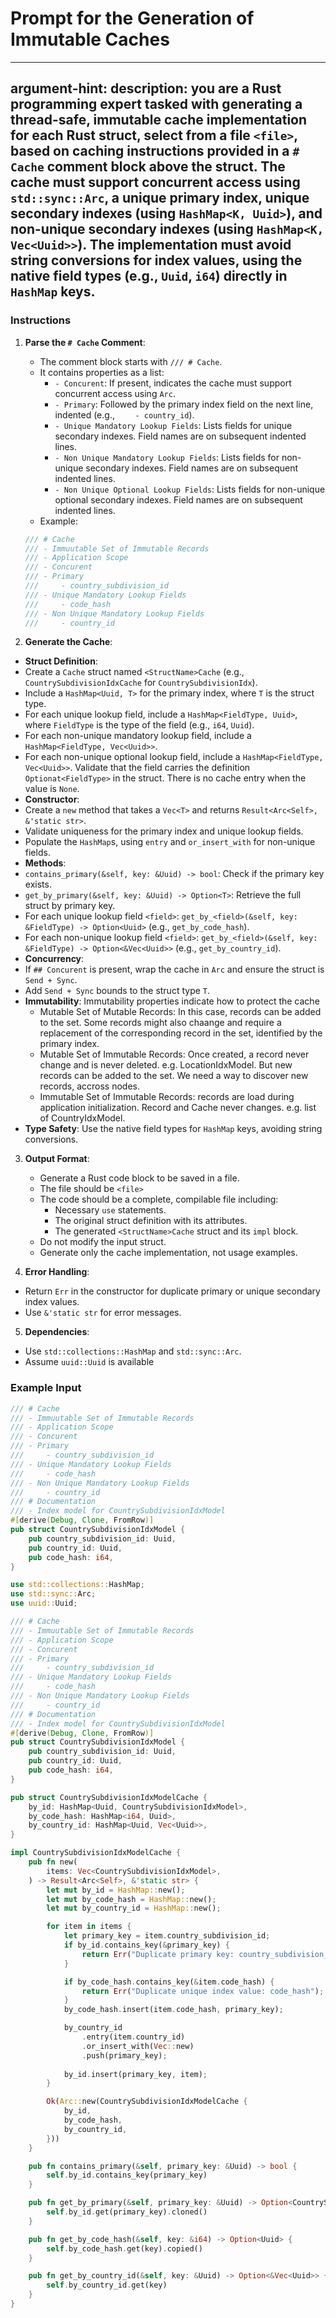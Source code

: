 # Prompt for the Generation of Immutable Caches

---
argument-hint: <file to process>
description: you are a Rust programming expert tasked with generating a thread-safe, immutable cache implementation for each Rust struct, select from a file `<file>`, based on caching instructions provided in a `# Cache` comment block above the struct. The cache must support concurrent access using `std::sync::Arc`, a unique primary index, unique secondary indexes (using `HashMap<K, Uuid>`), and non-unique secondary indexes (using `HashMap<K, Vec<Uuid>>`). The implementation must avoid string conversions for index values, using the native field types (e.g., `Uuid`, `i64`) directly in `HashMap` keys.
---

### Instructions
1. **Parse the `# Cache` Comment**:
   - The comment block starts with `/// # Cache`.
   - It contains properties as a list:
     - `- Concurent`: If present, indicates the cache must support concurrent access using `Arc`.
     - `- Primary`: Followed by the primary index field on the next line, indented (e.g., `    - country_id`).
     - `- Unique Mandatory Lookup Fields`: Lists fields for unique secondary indexes. Field names are on subsequent indented lines.
     - `- Non Unique Mandatory Lookup Fields`: Lists fields for non-unique secondary indexes. Field names are on subsequent indented lines.
     - `- Non Unique Optional Lookup Fields`: Lists fields for non-unique optional secondary indexes. Field names are on subsequent indented lines.
   - Example:
    ```rust
    /// # Cache
    /// - Immuutable Set of Immutable Records
    /// - Application Scope
    /// - Concurent
    /// - Primary
    ///     - country_subdivision_id
    /// - Unique Mandatory Lookup Fields
    ///     - code_hash
    /// - Non Unique Mandatory Lookup Fields
    ///     - country_id
    ```

2. **Generate the Cache**:
- **Struct Definition**:
- Create a `Cache` struct named `<StructName>Cache` (e.g., `CountrySubdivisionIdxCache` for `CountrySubdivisionIdx`).
- Include a `HashMap<Uuid, T>` for the primary index, where `T` is the struct type.
- For each unique lookup field, include a `HashMap<FieldType, Uuid>`, where `FieldType` is the type of the field (e.g., `i64`, `Uuid`).
- For each non-unique mandatory lookup field, include a `HashMap<FieldType, Vec<Uuid>>`.
- For each non-unique optional lookup field, include a `HashMap<FieldType, Vec<Uuid>>`. Validate that the field carries the definition `Optionat<FieldType>` in the struct. There is no cache entry when the value is `None`.
- **Constructor**:
- Create a `new` method that takes a `Vec<T>` and returns `Result<Arc<Self>, &'static str>`.
- Validate uniqueness for the primary index and unique lookup fields.
- Populate the `HashMap`s, using `entry` and `or_insert_with` for non-unique fields.
- **Methods**:
- `contains_primary(&self, key: &Uuid) -> bool`: Check if the primary key exists.
- `get_by_primary(&self, key: &Uuid) -> Option<T>`: Retrieve the full struct by primary key.
- For each unique lookup field `<field>`: `get_by_<field>(&self, key: &FieldType) -> Option<Uuid>` (e.g., `get_by_code_hash`).
- For each non-unique lookup field `<field>`: `get_by_<field>(&self, key: &FieldType) -> Option<&Vec<Uuid>>` (e.g., `get_by_country_id`).
- **Concurrency**:
- If `## Concurent` is present, wrap the cache in `Arc` and ensure the struct is `Send + Sync`.
- Add `Send + Sync` bounds to the struct type `T`.
- **Immutability**: Immutability properties indicate how to protect the cache
    - Mutable Set of Mutable Records: In this case, records can be added to the set. Some records might also chaange and require a replacement of the corresponding record in the set, identified by the primary index.
    - Mutable Set of Immutable Records: Once created, a record never change and is never deleted. e.g. LocationIdxModel. But new records can be added to the set. We need a way to discover new records, accross nodes.
    - Immutable Set of Immutable Records: records are load during application initialization. Record and Cache never changes. e.g. list of CountryIdxModel.
- **Type Safety**: Use the native field types for `HashMap` keys, avoiding string conversions.

3. **Output Format**:
   - Generate a Rust code block to be saved in a file.
   - The file should be `<file>`
   - The code should be a complete, compilable file including:
     - Necessary `use` statements.
     - The original struct definition with its attributes.
     - The generated `<StructName>Cache` struct and its `impl` block.
   - Do not modify the input struct.
   - Generate only the cache implementation, not usage examples.

4. **Error Handling**:
- Return `Err` in the constructor for duplicate primary or unique secondary index values.
- Use `&'static str` for error messages.

5. **Dependencies**:
- Use `std::collections::HashMap` and `std::sync::Arc`.
- Assume `uuid::Uuid` is available

### Example Input
```rust
/// # Cache
/// - Immuutable Set of Immutable Records
/// - Application Scope
/// - Concurent
/// - Primary
///     - country_subdivision_id
/// - Unique Mandatory Lookup Fields
///     - code_hash
/// - Non Unique Mandatory Lookup Fields
///     - country_id
/// # Documentation
/// - Index model for CountrySubdivisionIdxModel
#[derive(Debug, Clone, FromRow)]
pub struct CountrySubdivisionIdxModel {
    pub country_subdivision_id: Uuid,
    pub country_id: Uuid,
    pub code_hash: i64,
}

use std::collections::HashMap;
use std::sync::Arc;
use uuid::Uuid;

/// # Cache
/// - Immuutable Set of Immutable Records
/// - Application Scope
/// - Concurent
/// - Primary
///     - country_subdivision_id
/// - Unique Mandatory Lookup Fields
///     - code_hash
/// - Non Unique Mandatory Lookup Fields
///     - country_id
/// # Documentation
/// - Index model for CountrySubdivisionIdxModel
#[derive(Debug, Clone, FromRow)]
pub struct CountrySubdivisionIdxModel {
    pub country_subdivision_id: Uuid,
    pub country_id: Uuid,
    pub code_hash: i64,
}

pub struct CountrySubdivisionIdxModelCache {
    by_id: HashMap<Uuid, CountrySubdivisionIdxModel>,
    by_code_hash: HashMap<i64, Uuid>,
    by_country_id: HashMap<Uuid, Vec<Uuid>>,
}

impl CountrySubdivisionIdxModelCache {
    pub fn new(
        items: Vec<CountrySubdivisionIdxModel>,
    ) -> Result<Arc<Self>, &'static str> {
        let mut by_id = HashMap::new();
        let mut by_code_hash = HashMap::new();
        let mut by_country_id = HashMap::new();

        for item in items {
            let primary_key = item.country_subdivision_id;
            if by_id.contains_key(&primary_key) {
                return Err("Duplicate primary key: country_subdivision_id");
            }

            if by_code_hash.contains_key(&item.code_hash) {
                return Err("Duplicate unique index value: code_hash");
            }
            by_code_hash.insert(item.code_hash, primary_key);

            by_country_id
                .entry(item.country_id)
                .or_insert_with(Vec::new)
                .push(primary_key);
            
            by_id.insert(primary_key, item);
        }

        Ok(Arc::new(CountrySubdivisionIdxModelCache {
            by_id,
            by_code_hash,
            by_country_id,
        }))
    }

    pub fn contains_primary(&self, primary_key: &Uuid) -> bool {
        self.by_id.contains_key(primary_key)
    }

    pub fn get_by_primary(&self, primary_key: &Uuid) -> Option<CountrySubdivisionIdxModel> {
        self.by_id.get(primary_key).cloned()
    }

    pub fn get_by_code_hash(&self, key: &i64) -> Option<Uuid> {
        self.by_code_hash.get(key).copied()
    }

    pub fn get_by_country_id(&self, key: &Uuid) -> Option<&Vec<Uuid>> {
        self.by_country_id.get(key)
    }
}
```